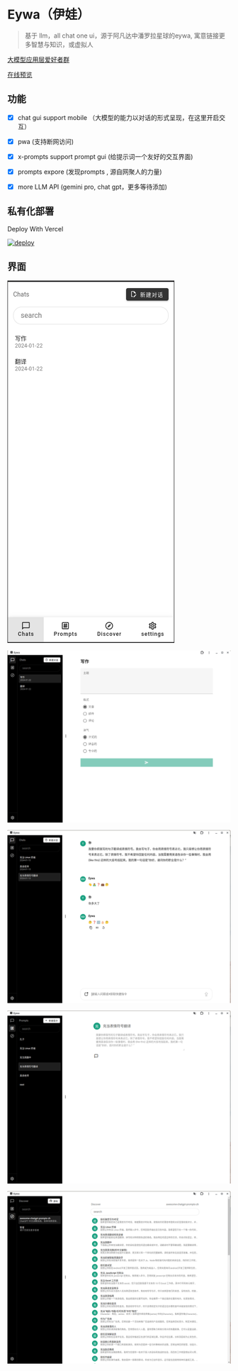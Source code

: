 # Eywa（伊娃）

> 基于 llm，all chat one ui，源于阿凡达中潘罗拉星球的eywa, 寓意链接更多智慧与知识，或虚拟人


[大模型应用层爱好者群](https://zhidayingxiao.cn/to/06g6xX)

[在线预览](https://1e1.fun)

## 功能

- [x] chat gui support mobile （大模型的能力以对话的形式呈现，在这里开启交互）

- [x] pwa (支持断网访问)

- [x] x-prompts support prompt gui (给提示词一个友好的交互界面)

- [x] prompts expore (发现prompts , 源自网聚人的力量)

- [x] more LLM API (gemini pro, chat gpt，更多等待添加)

## 私有化部署

Deploy With Vercel

[![deploy](https://camo.githubusercontent.com/0d115430c1db17132964386282927e5e313543c7d868fc06bc9a7c65d7ec974e/68747470733a2f2f76657263656c2e636f6d2f627574746f6e)](https://vercel.com/new/clone?repository-url=https://github.com/weekend-project-space/vwman-chat)


## 界面

![mobile](./data/mobile.png)

![x-prompts](./data/x-prompts.png)

![chat](./data/chat.png)

![prompts](./data/prompts.png)

![discover](./data/discover.png)

